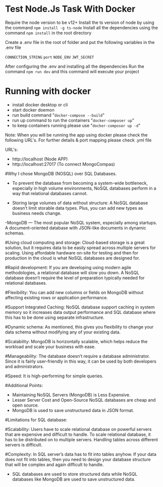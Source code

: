 # Test Node.Js Task With Docker

Require the node version to be v12+
Install the ts version of node by using the command `npm install -g ts-node`
Install all the dependencies using the command `npm install` in the root directory

Create a .env file in the root of folder and put the following variables in the .env file

`CONNECTION_STRING`
`port`
`NODE_ENV`
`JWT_SECRET`

After configuring the .env and installing all the dependencies 
Run the command `npm run dev` and this command will execute your project

# Running with docker
- install docker desktop or cli
- start docker doemon
- run build command "`docker-compose --build`"
- run up command to run the containers "`docker-composer up`"
- to keep containers running please use "`docker-composer up -d`"

Note: When you will be running the app using docker please check the following URL's. For further details & port mapping please check .yml file

URL's:
- http://localhost (Node APP)
- http://localhost:27017 (To connect MongoCompas)



#Why I chose MongoDB (NOSQL) over SQL Databases.

- To prevent the database from becoming a system-wide bottleneck, especially in high volume environments, NoSQL databases perform in a way that relational databases cannot.

- Storing large volumes of data without structure: A NoSQL database doesn’t limit storable data types. Plus, you can add new types as business needs change.

-MongoDB — The most popular NoSQL system, especially among startups. A document-oriented database with JSON-like documents in dynamic schemas.

#Using cloud computing and storage: 
Cloud-based storage is a great solution, but it requires data to be easily spread across multiple servers for scaling. Using affordable hardware on-site for testing and then for production in the cloud is what NoSQL databases are designed for.

#Rapid development: 
If you are developing using modern agile methodologies, a relational database will slow you down. A NoSQL database doesn’t require the level of preparation typically needed for relational databases.

#Flexibility: 
You can add new columns or fields on MongoDB without affecting existing rows or application performance.

#Support Integrated Caching: 
NoSQL database support caching in system memory so it increases data output performance and SQL database where this has to be done using separate infrastructure.

#Dynamic schema: 
As mentioned, this gives you flexibility to change your data schema without modifying any of your existing data.

#Scalability: 
MongoDB is horizontally scalable, which helps reduce the workload and scale your business with ease.

#Manageability: 
The database doesn’t require a database administrator. Since it is fairly user-friendly in this way, it can be used by both developers and administrators.

#Speed: 
It is high-performing for simple queries.

#Additional Points: 
- Maintaining NoSQL Servers (MongoDB) is Less Expensive.
- Lesser Server Cost and Open-Source NoSQL databases are cheap and open source.
- MongoDB is used to save unstructured data in JSON format.

#Limitations for SQL database:

#Scalability: 
Users have to scale relational database on powerful servers that are expensive and difficult to handle. To scale relational database, it has to be distributed on to multiple servers. Handling tables across different servers is difficult.

#Complexity: 
In SQL server’s data has to fit into tables anyhow. If your data does not fit into tables, then you need to design your database structure that will be complex and again difficult to handle.

- SQL databases are used to store structured data while NoSQL databases like MongoDB are used to save unstructured data.
